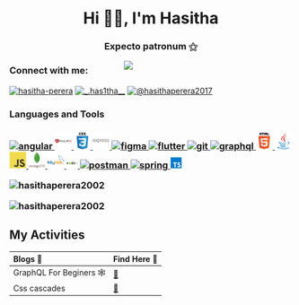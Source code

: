 
<h1 align="center">Hi 👨‍💻, I'm Hasitha</h1>
<h3 align="center">Expecto patronum ⚝</h3>
<p><img align="right" width="300" src="https://media.tenor.com/2YJ8ecS0GBkAAAAi/cat-cats.gif"></p>

<h3 align="left">Connect with me:</h3>

<p align="left">
<a href="https://linkedin.com/in/hasitha-perera" target="blank"><img align="center" src="https://raw.githubusercontent.com/rahuldkjain/github-profile-readme-generator/master/src/images/icons/Social/linked-in-alt.svg" alt="hasitha-perera" height="30" width="40" /></a>
<a href="https://instagram.com/_.has1tha__" target="blank"><img align="center" src="https://raw.githubusercontent.com/rahuldkjain/github-profile-readme-generator/master/src/images/icons/Social/instagram.svg" alt="_.has1tha__" height="30" width="40" /></a>
<a href="https://medium.com/@hasithaperera2017" target="blank"><img align="center" src="https://raw.githubusercontent.com/rahuldkjain/github-profile-readme-generator/master/src/images/icons/Social/medium.svg" alt="@hasithaperera2017" height="30" width="40" /></a>
</p>
<h3 align=left"> Languages and Tools<h3>
<p align="left" > <a href="https://angular.io" target="_blank" rel="noreferrer"> <img src="https://angular.io/assets/images/logos/angular/angular.svg" alt="angular" width="30" height="30"/> </a> <a href="https://angular.io" target="_blank" rel="noreferrer"> <img src="https://raw.githubusercontent.com/devicons/devicon/master/icons/angularjs/angularjs-original-wordmark.svg" alt="angularjs" width="30" height="30"/> </a> <a href="https://www.w3schools.com/css/" target="_blank" rel="noreferrer"> <img src="https://raw.githubusercontent.com/devicons/devicon/master/icons/css3/css3-original-wordmark.svg" alt="css3" width="30" height="30"/> </a> <a href="https://expressjs.com" target="_blank" rel="noreferrer"> <img src="https://raw.githubusercontent.com/devicons/devicon/master/icons/express/express-original-wordmark.svg" alt="express" width="30" height="30"/> </a> <a href="https://www.figma.com/" target="_blank" rel="noreferrer"> <img src="https://www.vectorlogo.zone/logos/figma/figma-icon.svg" alt="figma" width="30" height="20"/> </a> <a href="https://flutter.dev" target="_blank" rel="noreferrer"> <img src="https://www.vectorlogo.zone/logos/flutterio/flutterio-icon.svg" alt="flutter" width="30" height="30"/> </a> <a href="https://git-scm.com/" target="_blank" rel="noreferrer"> <img src="https://www.vectorlogo.zone/logos/git-scm/git-scm-icon.svg" alt="git" width="30" height="30"/> </a> <a href="https://graphql.org" target="_blank" rel="noreferrer"> <img src="https://www.vectorlogo.zone/logos/graphql/graphql-icon.svg" alt="graphql" width="20" height="20"/> </a> <a href="https://www.w3.org/html/" target="_blank" rel="noreferrer"> <img src="https://raw.githubusercontent.com/devicons/devicon/master/icons/html5/html5-original-wordmark.svg" alt="html5" width="30" height="30"/> </a> <a href="https://www.java.com" target="_blank" rel="noreferrer">  <img src="https://raw.githubusercontent.com/devicons/devicon/master/icons/java/java-original.svg" alt="java" width="30" height="30"/> </a> <a href="https://developer.mozilla.org/en-US/docs/Web/JavaScript" target="_blank" rel="noreferrer"> <img src="https://raw.githubusercontent.com/devicons/devicon/master/icons/javascript/javascript-original.svg" alt="javascript" width="30" height="30"/> </a> <a href="https://www.mongodb.com/" target="_blank" rel="noreferrer"><img src="https://raw.githubusercontent.com/devicons/devicon/master/icons/mongodb/mongodb-original-wordmark.svg" alt="mongodb" width="30" height="30"/> </a> <a href="https://www.mysql.com/" target="_blank" rel="noreferrer"> <img src="https://raw.githubusercontent.com/devicons/devicon/master/icons/mysql/mysql-original-wordmark.svg" alt="mysql" width="30" height="30"/> </a> <a href="https://nodejs.org" target="_blank" rel="noreferrer"> <img src="https://raw.githubusercontent.com/devicons/devicon/master/icons/nodejs/nodejs-original-wordmark.svg" alt="nodejs" width="20" height="20"/> </a> <a href="https://postman.com" target="_blank" rel="noreferrer"> <img src="https://www.vectorlogo.zone/logos/getpostman/getpostman-icon.svg" alt="postman" width="30" height="30"/> </a> <a href="https://spring.io/" target="_blank" rel="noreferrer"> <img src="https://www.vectorlogo.zone/logos/springio/springio-icon.svg" alt="spring" width="20" height="20"/> </a> <a href="https://www.typescriptlang.org/" target="_blank" rel="noreferrer"> <img src="https://raw.githubusercontent.com/devicons/devicon/master/icons/typescript/typescript-original.svg" alt="typescript" width="20" height="20"/> </a>

</p>
<div style="clear:both;">
  <p align="left">
    <!-- Adjust the width or height if needed -->
    <img src="https://github-readme-stats.vercel.app/api/top-langs?username=hasithaperera2002&show_icons=true&locale=en&layout=compact&theme=dark&hide_border_true" alt="hasithaperera2002" />
  </p>
  <p align="left">
    <!-- Adjust the width or height if needed -->
    <img src="https://github-readme-streak-stats.herokuapp.com/?user=hasithaperera2002&theme=dark&hide_border=true" alt="hasithaperera2002" />
  </p>
</div>

## My Activities

|Blogs 📖 | Find Here 🔗|
| :---| :---|
|GraphQL For Beginers 🕸️ | [🔗](https://medium.com/@hasithaperera2017/springboot-graphql-for-beginners-b9f57a034235) |
|Css cascades | [🔗](https://medium.com/@hasithaperera2017/pseudo-classes-and-elements-in-css-bae10bba3ec4)|

